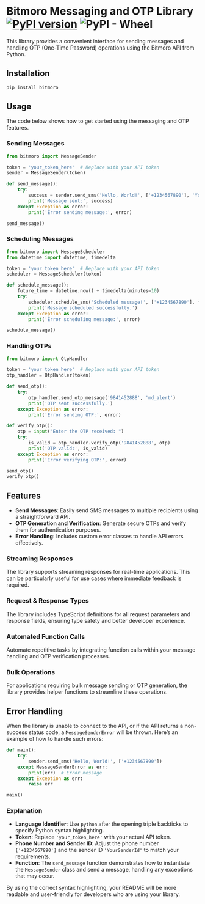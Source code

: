 # Bitmoro Messaging and OTP Library [![PyPI version](https://img.shields.io/pypi/v/bitmoro.svg)](https://pypi.org/project/bitmoro/) ![PyPI - Wheel](https://img.shields.io/pypi/wheel/bitmoro)

This library provides a convenient interface for sending messages and handling OTP (One-Time Password) operations using the Bitmoro API from Python.

## Installation

```sh
pip install bitmoro

```

## Usage

The code below shows how to get started using the messaging and OTP features.

### Sending Messages

```python
from bitmoro import MessageSender

token = 'your_token_here'  # Replace with your API token
sender = MessageSender(token)

def send_message():
    try:
        success = sender.send_sms('Hello, World!', ['+1234567890'], 'YourSenderId')
        print('Message sent:', success)
    except Exception as error:
        print('Error sending message:', error)

send_message()

```
### Scheduling Messages

```python
from bitmoro import MessageScheduler
from datetime import datetime, timedelta

token = 'your_token_here'  # Replace with your API token
scheduler = MessageScheduler(token)

def schedule_message():
    future_time = datetime.now() + timedelta(minutes=10)
    try:
        scheduler.schedule_sms('Scheduled message!', ['+1234567890'], future_time, 'YourSenderId')
        print('Message scheduled successfully.')
    except Exception as error:
        print('Error scheduling message:', error)

schedule_message()

```

### Handling OTPs

```python
from bitmoro import OtpHandler

token = 'your_token_here'  # Replace with your API token
otp_handler = OtpHandler(token)

def send_otp():
    try:
        otp_handler.send_otp_message('9841452888', 'md_alert')
        print('OTP sent successfully.')
    except Exception as error:
        print('Error sending OTP:', error)

def verify_otp():
    otp = input("Enter the OTP received: ")
    try:
        is_valid = otp_handler.verify_otp('9841452888', otp)
        print('OTP valid:', is_valid)
    except Exception as error:
        print('Error verifying OTP:', error)

send_otp()
verify_otp()

```

## Features

- **Send Messages**: Easily send SMS messages to multiple recipients using a straightforward API.
- **OTP Generation and Verification**: Generate secure OTPs and verify them for authentication purposes.
- **Error Handling**: Includes custom error classes to handle API errors effectively.

### Streaming Responses

The library supports streaming responses for real-time applications. This can be particularly useful for use cases where immediate feedback is required.

### Request & Response Types

The library includes TypeScript definitions for all request parameters and response fields, ensuring type safety and better developer experience.

### Automated Function Calls

Automate repetitive tasks by integrating function calls within your message handling and OTP verification processes.

### Bulk Operations

For applications requiring bulk message sending or OTP generation, the library provides helper functions to streamline these operations.

## Error Handling

When the library is unable to connect to the API, or if the API returns a non-success status code, a `MessageSenderError` will be thrown. Here’s an example of how to handle such errors:

```python
def main():
    try:
        sender.send_sms('Hello, World!', ['+1234567890'])
    except MessageSenderError as err:
        print(err)  # Error message
    except Exception as err:
        raise err

main()

```



### Explanation

- **Language Identifier**: Use `python` after the opening triple backticks to specify Python syntax highlighting.
- **Token**: Replace `'your_token_here'` with your actual API token.
- **Phone Number and Sender ID**: Adjust the phone number `['+1234567890']` and the sender ID `'YourSenderId'` to match your requirements.
- **Function**: The `send_message` function demonstrates how to instantiate the `MessageSender` class and send a message, handling any exceptions that may occur.

By using the correct syntax highlighting, your README will be more readable and user-friendly for developers who are using your library.
